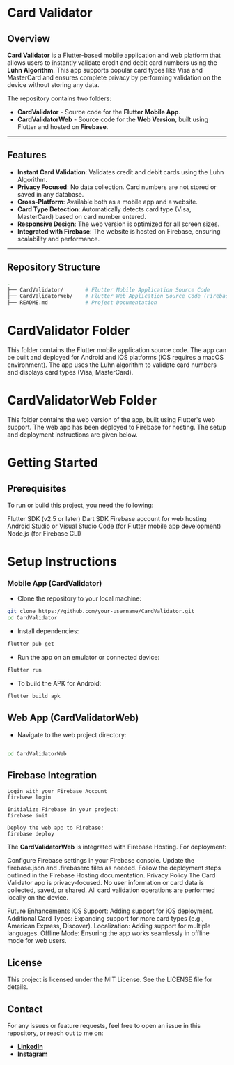 # Card Validator

## Overview

**Card Validator** is a Flutter-based mobile application and web platform that allows users to instantly validate credit and debit card numbers using the **Luhn Algorithm**. This app supports popular card types like Visa and MasterCard and ensures complete privacy by performing validation on the device without storing any data.

The repository contains two folders:
-  **CardValidator** - Source code for the **Flutter Mobile App**.
- **CardValidatorWeb** - Source code for the **Web Version**, built using Flutter and hosted on **Firebase**.

---

## Features

- **Instant Card Validation**: Validates credit and debit cards using the Luhn Algorithm.
- **Privacy Focused**: No data collection. Card numbers are not stored or saved in any database.
- **Cross-Platform**: Available both as a mobile app and a website.
- **Card Type Detection**: Automatically detects card type (Visa, MasterCard) based on card number entered.
- **Responsive Design**: The web version is optimized for all screen sizes.
- **Integrated with Firebase**: The website is hosted on Firebase, ensuring scalability and performance.

---

## Repository Structure

```bash
.
├── CardValidator/       # Flutter Mobile Application Source Code
├── CardValidatorWeb/    # Flutter Web Application Source Code (Firebase hosted)
├── README.md            # Project Documentation

```
# CardValidator Folder
This folder contains the Flutter mobile application source code. The app can be built and deployed for Android and iOS platforms (iOS requires a macOS environment). The app uses the Luhn algorithm to validate card numbers and displays card types (Visa, MasterCard).

# CardValidatorWeb Folder
This folder contains the web version of the app, built using Flutter's web support. The web app has been deployed to Firebase for hosting. The setup and deployment instructions are given below.

# Getting Started
## Prerequisites
To run or build this project, you need the following:

Flutter SDK (v2.5 or later)
Dart SDK
Firebase account for web hosting
Android Studio or Visual Studio Code (for Flutter mobile app development)
Node.js (for Firebase CLI)
# Setup Instructions
### Mobile App (CardValidator)
- Clone the repository to your local machine:

``` bash 
git clone https://github.com/your-username/CardValidator.git
cd CardValidator
```
- Install dependencies:

``` bash 
flutter pub get
```
- Run the app on an emulator or connected device:

``` bash
flutter run
```
- To build the APK for Android:

``` bash 
flutter build apk
```
## Web App (CardValidatorWeb)
- Navigate to the web project directory:

```bash

cd CardValidatorWeb
```  
## Firebase Integration
```
Login with your Firebase Account
firebase login

Initialize Firebase in your project:
firebase init

Deploy the web app to Firebase:   
firebase deploy 
```
The **CardValidatorWeb** is integrated with Firebase Hosting. For deployment:

Configure Firebase settings in your Firebase console.
Update the firebase.json and .firebaserc files as needed.
Follow the deployment steps outlined in the Firebase Hosting documentation.
Privacy Policy
The Card Validator app is privacy-focused. No user information or card data is collected, saved, or shared. All card validation operations are performed locally on the device.

Future Enhancements
iOS Support: Adding support for iOS deployment.
Additional Card Types: Expanding support for more card types (e.g., American Express, Discover).
Localization: Adding support for multiple languages.
Offline Mode: Ensuring the app works seamlessly in offline mode for web users.

## License
This project is licensed under the MIT License. See the LICENSE file for details.

## Contact
For any issues or feature requests, feel free to open an issue in this repository, or reach out to me on:
- **[LinkedIn](https://www.linkedin.com/in/yellakara-srivatsa)**
- **[Instagram](https://www.instagram.com/srivatsa_2871)**

